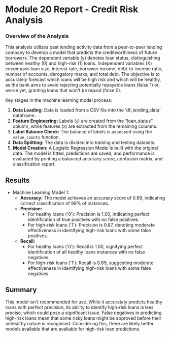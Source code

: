# Module 20 Report - Credit Risk Analysis 

### Overview of the Analysis

This analysis utilizes past lending activity data from a peer-to-peer lending company to develop a model that predicts the creditworthiness of future borrowers. The dependent variable (y) denotes loan status, distinguishing between healthy (0) and high-risk (1) loans. Independent variables (X) encompass loan size, interest rate, borrower income, debt-to-income ratio, number of accounts, derogatory marks, and total debt. The objective is to accurately forecast which loans will be high risk and which will be healthy, as the bank aims to avoid rejecting potentially repayable loans (false 1) or, worse yet, granting loans that won't be repaid (false 0).

Key stages in the machine learning model process:

1. **Data Loading:** Data is loaded from a CSV file into the 'df_lending_data' dataframe.
2. **Feature Engineering:** Labels (`y`) are created from the “loan_status” column, while features (`X`) are extracted from the remaining columns.
3. **Label Balance Check:** The balance of labels is assessed using the `value_counts` function.
4. **Data Splitting:** The data is divided into training and testing datasets.
5. **Model Creation:** A Logistic Regression Model is built with the original data. The model is fitted, predictions are saved, and performance is evaluated by printing a balanced accuracy score, confusion matrix, and classification report.

## Results

* Machine Learning Model 1:
  * **Accuracy:** The model achieves an accuracy score of 0.99, indicating correct classification of 99% of instances.
  * **Precision:**
    - For healthy loans ('0'): Precision is 1.00, indicating perfect identification of true positives with no false positives.
    - For high-risk loans ('1'): Precision is 0.87, denoting moderate effectiveness in identifying high-risk loans with some false positives.
  * **Recall:**
    - For healthy loans ('0'): Recall is 1.00, signifying perfect identification of all healthy loans instances with no false negatives.
    - For high-risk loans ('1'): Recall is 0.89, suggesting moderate effectiveness in identifying high-risk loans with some false negatives.

## Summary

This model isn't recommended for use. While it accurately predicts healthy loans with perfect precision, its ability to identify high-risk loans is less precise, which could pose a significant issue. False negatives in predicting high-risk loans mean that some risky loans might be approved before their unhealthy nature is recognised. Considering this, there are likely better models available that are avaliable for high-risk loan predictions.